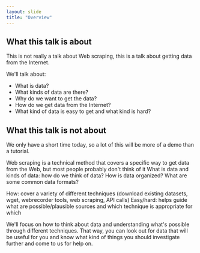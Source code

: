 ```yaml
---
layout: slide
title: "Overview"
---
```


## What this talk is about

This is not really a talk about Web scraping, this is a talk about getting data from the Internet.

We'll talk about:

- What is data?
- What kinds of data are there?
- Why do we want to get the data?
- How do we get data from the Internet?
- What kind of data is easy to get and what kind is hard?

## What this talk is not about

We only have a short time today, so a lot of this will be more of a demo than a tutorial.

<aside markdown="1" class="notes">
Web scraping is a technical method that covers a specific way to get data from the Web, but most people probably don't think of it 
What is data and kinds of data: how do we think of data? How is data organized? What are some common data formats?

How: cover a variety of different techniques (download existing datasets, wget, webrecorder tools, web scraping, API calls)
Easy/hard: helps guide what are possible/plausible sources and which technique is appropriate for which

We'll focus on how to think about data and understanding what's possible through different techniques. That way, you can look out for data that will be useful for you and know what kind of things you should investigate further and come to us for help on.
</aside>